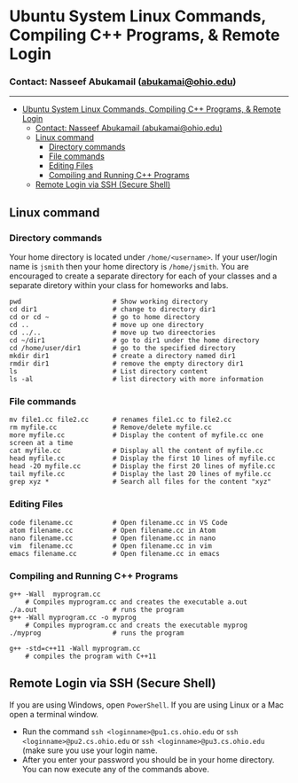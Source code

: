  # Ubuntu System Linux Commands, Compiling C++ Programs, & Remote Login

### Contact: Nasseef Abukamail (abukamai@ohio.edu)

---

- [Ubuntu System Linux Commands, Compiling C++ Programs, & Remote Login](#ubuntu-system-linux-commands-compiling-c-programs--remote-login)
    - [Contact: Nasseef Abukamail (abukamai@ohio.edu)](#contact-nasseef-abukamail-abukamaiohioedu)
  - [Linux command](#linux-command)
    - [Directory commands](#directory-commands)
    - [File commands](#file-commands)
    - [Editing Files](#editing-files)
    - [Compiling and Running C++ Programs](#compiling-and-running-c-programs)
  - [Remote Login via SSH (Secure Shell)](#remote-login-via-ssh-secure-shell)
## Linux command

### Directory commands

Your home directory is located under ```/home/<username>```. If your user/login name is ```jsmith``` then your home directory is ```/home/jsmith```. You are encouraged to create a separate directory for each of your classes and a separate diretory within your class for homeworks and labs.

```console
pwd                       # Show working directory
cd dir1                   # change to directory dir1
cd or cd ~                # go to home directory
cd ..                     # move up one directory
cd ../..                  # move up two direectories
cd ~/dir1                 # go to dir1 under the home directory
cd /home/user/dir1        # go to the specified directory
mkdir dir1                # create a directory named dir1
rmdir dir1                # remove the empty directory dir1
ls                        # List directory content
ls -al                    # list directory with more information
```

### File commands
```console
mv file1.cc file2.cc      # renames file1.cc to file2.cc
rm myfile.cc              # Remove/delete myfile.cc
more myfile.cc            # Display the content of myfile.cc one screen at a time
cat myfile.cc             # Display all the content of myfile.cc
head myfile.cc            # Display the first 10 lines of myfile.cc
head -20 myfile.cc        # Display the first 20 lines of myfile.cc
tail myfile.cc            # Display the last 20 lines of myfile.cc
grep xyz *                # Search all files for the content "xyz"
```

### Editing Files
```console
code filename.cc          # Open filename.cc in VS Code
atom filename.cc          # Open filename.cc in Atom
nano filename.cc          # Open filename.cc in nano
vim  filename.cc          # Open filename.cc in vim
emacs filename.cc         # Open filename.cc in emacs
```

### Compiling and Running C++ Programs

```console
g++ -Wall  myprogram.cc
    # Compiles myprogram.cc and creates the executable a.out
./a.out                   # runs the program
g++ -Wall myprogram.cc -o myprog
    # Compiles myprogram.cc and creats the executable myprog
./myprog                  # runs the program

g++ -std=c++11 -Wall myprogram.cc
    # compiles the program with C++11
```

## Remote Login via SSH (Secure Shell)
If you are using Windows, open `PowerShell`. If you are using Linux or a Mac open a terminal window. 

* Run the command `ssh <loginname>@pu1.cs.ohio.edu` or `ssh <loginname>@pu2.cs.ohio.edu` or `ssh <loginname>@pu3.cs.ohio.edu` (make sure you use your login name.
* After you enter your password you should be in your home directory. You can now execute any of the commands above.
